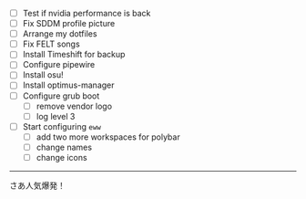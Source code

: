 - [ ] Test if nvidia performance is back
- [ ] Fix SDDM profile picture
- [ ] Arrange my dotfiles
- [ ] Fix FELT songs
- [ ] Install Timeshift for backup
- [ ] Configure pipewire 
- [ ] Install osu!
- [ ] Install optimus-manager
- [ ] Configure grub boot
	- [ ] remove vendor logo
	- [ ] log level 3
- [ ] Start configuring `eww`
	- [ ] add two more workspaces for polybar
	- [ ] change names
	- [ ] change icons
	
---
さあ人気爆発！